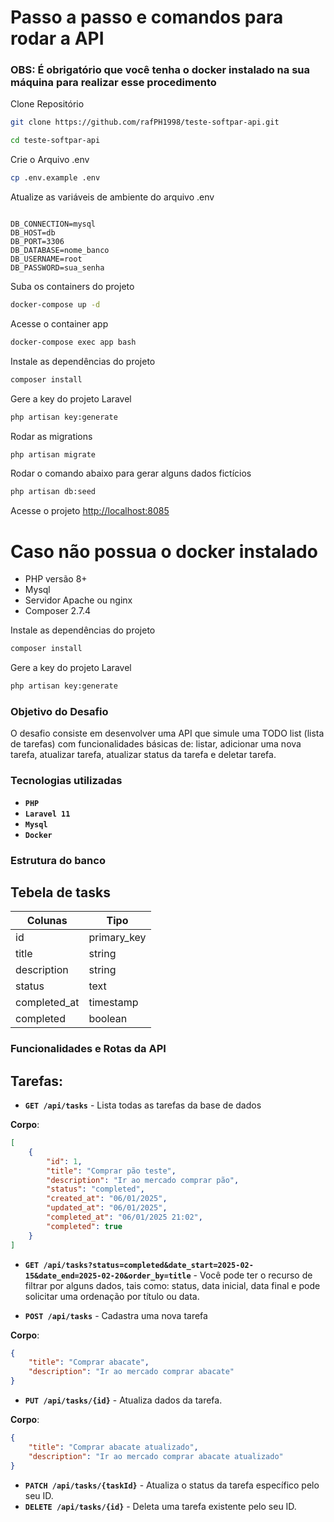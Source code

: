 # Passo a passo e comandos para rodar a API 
### OBS: É obrigatório que você tenha o docker instalado na sua máquina para realizar esse procedimento
Clone Repositório
```sh
git clone https://github.com/rafPH1998/teste-softpar-api.git
```
```sh
cd teste-softpar-api
```


Crie o Arquivo .env
```sh
cp .env.example .env
```

Atualize as variáveis de ambiente do arquivo .env
```dosini

DB_CONNECTION=mysql
DB_HOST=db
DB_PORT=3306
DB_DATABASE=nome_banco
DB_USERNAME=root
DB_PASSWORD=sua_senha
```

Suba os containers do projeto
```sh
docker-compose up -d
```

Acesse o container app
```sh
docker-compose exec app bash
```

Instale as dependências do projeto
```sh
composer install
```

Gere a key do projeto Laravel
```sh
php artisan key:generate
```

Rodar as migrations
```sh
php artisan migrate
```

Rodar o comando abaixo para gerar alguns dados fictícios
```sh
php artisan db:seed
```


Acesse o projeto
[http://localhost:8085](http://localhost:8085)

# Caso não possua o docker instalado

- PHP versão 8+
- Mysql
- Servidor Apache ou nginx
- Composer 2.7.4

Instale as dependências do projeto
```sh
composer install
```

Gere a key do projeto Laravel
```sh
php artisan key:generate
```


### Objetivo do Desafio
O desafio consiste em desenvolver uma API que simule uma TODO list (lista de tarefas) com funcionalidades básicas de: listar, adicionar uma nova tarefa, atualizar tarefa, atualizar status da tarefa e deletar tarefa.

### Tecnologias utilizadas
- **`PHP`** 
- **`Laravel 11`** 
- **`Mysql`** 
- **`Docker`** 


### Estrutura do banco


## Tebela de tasks

<table>
  <thead>
    <tr>
      <th>Colunas</th>
      <th>Tipo</th>
    </tr>
  </thead>
 <tbody>
    <tr>
      <td>id</td>
      <td>primary_key</td>
    </tr>
    <tr>
      <td>title</td>
      <td>string</td>
    </tr>
    <tr>
      <td>description</td>
      <td>string</td>
    </tr>
     <tr>
      <td>status</td>
      <td>text</td>
    </tr>
    <tr>
      <td>completed_at</td>
      <td>timestamp</td>
    </tr>
    <tr>
      <td>completed</td>
      <td>boolean</td>
    </tr>
  </tbody>
</table>

### Funcionalidades e Rotas da API


## Tarefas:

- **`GET /api/tasks`** - Lista todas as tarefas da base de dados

**Corpo**:

```json
[
    {
        "id": 1,
        "title": "Comprar pão teste",
        "description": "Ir ao mercado comprar pão",
        "status": "completed",
        "created_at": "06/01/2025",
        "updated_at": "06/01/2025",
        "completed_at": "06/01/2025 21:02",
        "completed": true
    }
]
```


- **`GET /api/tasks?status=completed&date_start=2025-02-15&date_end=2025-02-20&order_by=title`** - Você pode ter o recurso de filtrar por alguns dados, tais como: status, data inicial, data final e pode solicitar uma ordenação por título ou data.


- **`POST /api/tasks`** - Cadastra uma nova tarefa

**Corpo**:

```json
{
    "title": "Comprar abacate",
    "description": "Ir ao mercado comprar abacate"
}
```

- **`PUT /api/tasks/{id}`** - Atualiza dados da tarefa.

**Corpo**:

```json
{
    "title": "Comprar abacate atualizado",
    "description": "Ir ao mercado comprar abacate atualizado"
}
```


- **`PATCH /api/tasks/{taskId}`** - Atualiza o status da tarefa específico pelo seu ID.
- **`DELETE /api/tasks/{id}`** - Deleta uma tarefa existente pelo seu ID.

